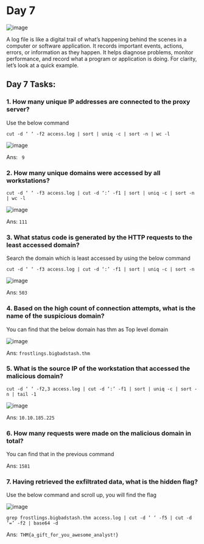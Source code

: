 # Day 7

![image](https://github.com/W4W1R3/Advent-Of-Cyber-2023-Walkthroughs/assets/57982315/26a9b8e4-2604-43a2-930d-97e83a755f7e)

A log file is like a digital trail of what’s happening behind the scenes in a computer or software application. It records important events, actions, errors, or information as they happen. It helps diagnose problems, monitor performance, and record what a program or application is doing. For clarity, let’s look at a quick example.

## Day 7 Tasks:

### 1. How many unique IP addresses are connected to the proxy server?

Use the below command

`cut -d ‘ ‘ -f2 access.log | sort | uniq -c | sort -n | wc -l`

![image](https://github.com/W4W1R3/Advent-Of-Cyber-2023-Walkthroughs/assets/57982315/06f035ce-ee9b-4194-a8b8-10023836cd34)


Ans: ` 9`

### 2. How many unique domains were accessed by all workstations?

`cut -d ‘ ‘ -f3 access.log | cut -d ‘:’ -f1 | sort | uniq -c | sort -n | wc -l`

![image](https://github.com/W4W1R3/Advent-Of-Cyber-2023-Walkthroughs/assets/57982315/76e59833-1b3f-46e7-b4f6-0e13da36bc60)


Ans: `111`

### 3. What status code is generated by the HTTP requests to the least accessed domain?

Search the domain which is least accessed by using the below command

`cut -d ‘ ‘ -f3 access.log | cut -d ‘:’ -f1 | sort | uniq -c | sort -n`

![image](https://github.com/W4W1R3/Advent-Of-Cyber-2023-Walkthroughs/assets/57982315/9bb16fa4-f599-4ac3-9fcf-b3936a0956d1)


Ans: `503`

### 4. Based on the high count of connection attempts, what is the name of the suspicious domain?

You can find that the below domain has thm as Top level domain

![image](https://github.com/W4W1R3/Advent-Of-Cyber-2023-Walkthroughs/assets/57982315/ac2c6ca3-e788-4880-b776-59d944dca531)


Ans: `frostlings.bigbadstash.thm`

### 5. What is the source IP of the workstation that accessed the malicious domain?

`cut -d ‘ ‘ -f2,3 access.log | cut -d ‘:’ -f1 | sort | uniq -c | sort -n | tail -1`

![image](https://github.com/W4W1R3/Advent-Of-Cyber-2023-Walkthroughs/assets/57982315/c4fdf429-a397-469a-bc80-b9d7600cb6ac)


Ans: `10.10.185.225`

### 6. How many requests were made on the malicious domain in total?

You can find that in the previous command

Ans: `1581`

### 7. Having retrieved the exfiltrated data, what is the hidden flag?

Use the below command and scroll up, you will find the flag

![image](https://github.com/W4W1R3/Advent-Of-Cyber-2023-Walkthroughs/assets/57982315/d6fbf19d-2ad1-4303-b5bf-7a09934a84f9)


`grep frostlings.bigbadstash.thm access.log | cut -d ‘ ‘ -f5 | cut -d ‘=’ -f2 | base64 -d`

Ans:` THM{a_gift_for_you_awesome_analyst!}`



